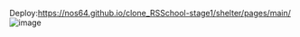 Deploy:https://nos64.github.io/clone_RSSchool-stage1/shelter/pages/main/
![image](https://user-images.githubusercontent.com/67101576/191229093-fd885575-c31e-445a-af1e-72e9741c2b48.png)
